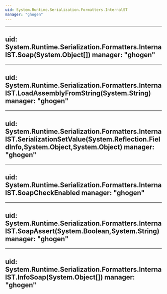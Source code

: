 ```yaml
---
uid: System.Runtime.Serialization.Formatters.InternalST
manager: "ghogen"
---
```


---
uid: System.Runtime.Serialization.Formatters.InternalST.Soap(System.Object[])
manager: "ghogen"
---

---
uid: System.Runtime.Serialization.Formatters.InternalST.LoadAssemblyFromString(System.String)
manager: "ghogen"
---

---
uid: System.Runtime.Serialization.Formatters.InternalST.SerializationSetValue(System.Reflection.FieldInfo,System.Object,System.Object)
manager: "ghogen"
---

---
uid: System.Runtime.Serialization.Formatters.InternalST.SoapCheckEnabled
manager: "ghogen"
---

---
uid: System.Runtime.Serialization.Formatters.InternalST.SoapAssert(System.Boolean,System.String)
manager: "ghogen"
---

---
uid: System.Runtime.Serialization.Formatters.InternalST.InfoSoap(System.Object[])
manager: "ghogen"
---
